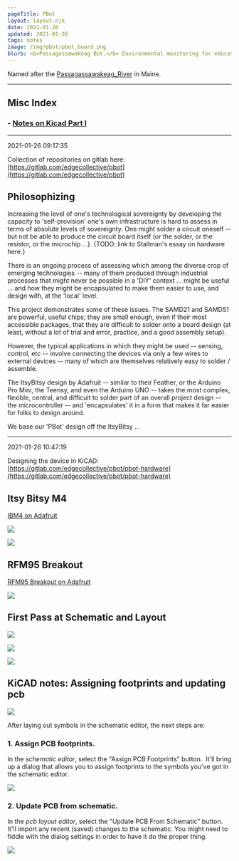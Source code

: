 ```yaml
---
pageTitle: PBot
layout: layout.njk
date: 2021-01-26
updated: 2021-01-26
tags: notes 
image: /img/pbot/pbot_board.png
blurb: <b>Passagassawakeag Bot.</b> Environmental monitoring for education, farming, water montoring.  Free and Open Source, modular; easy to assemble, easy to deploy, easy to redesign with open source tools.
---
```


Named after the [Passagassawakeag_River](https://en.wikipedia.org/wiki/Passagassawakeag_River) in Maine.

---

## Misc Index

### - [Notes on Kicad Part I](#kicad1)

---
2021-01-26 09:17:35

Collection of repositories on gitlab here: [https://gitlab.com/edgecollective/pbot](https://gitlab.com/edgecollective/pbot)

## Philosophizing

Increasing the level of one's technological sovereignty by developing the capacity to 'self-provision' one's own infrastructure is hard to assess in terms of absolute levels of sovereignty.  One might solder a circuit oneself -- but not be able to produce the circuit board itself (or the solder, or the resistor, or the microchip ...).  {TODO: link to Stallman's essay on hardware here.}  

There is an ongoing process of assessing which among the diverse crop of emerging technologies -- many of them produced through industrial processes that might never be possible in a 'DIY' context ... might be useful ... and how they might be encapsulated to make them easier to use, and design with, at the 'local' level.

This project demonstrates some of these issues.  The SAMD21 and SAMD51 are powerful, useful chips; they are small enough, even if their most accessible packages, that they are difficult to solder onto a board design (at least, without a lot of trial and error, practice, and a good assembly setup).  

However, the typical applications in which they might be used -- sensing, control, etc -- involve connecting the devices via only a few wires to external devices -- many of which are themselves relatively easy to solder / assemble.  

The ItsyBitsy design by Adafruit -- similar to their Feather, or the Arduino Pro Mini, the Teensy, and even the Arduino UNO -- takes the most complex, flexible, central, and difficult to solder part of an overall project design -- the microcontroller -- and 'encapsulates' it in a form that makes it far easier for folks to design around.   

We base our 'PBot' design off the ItsyBitsy ...

---
2021-01-26 10:47:19

Designing the device in KiCAD: [https://gitlab.com/edgecollective/pbot/pbot-hardware](https://gitlab.com/edgecollective/pbot/pbot-hardware)

## Itsy Bitsy M4

[IBM4 on Adafruit](https://www.adafruit.com/product/3800)

![](/img/pbot/itsybitsy.jpg)

![](/img/pbot/itsybitsy_back.jpg)

## RFM95 Breakout

[RFM95 Breakout on Adafruit](https://www.adafruit.com/product/3072)

![](/img/pbot/rfm95_breakout.jpg)

## First Pass at Schematic and Layout

![](/img/pbot/base_schematic.png)

![](/img/pbot/pbot_board.png)

![](/img/pbot/pbot_3d.png)

## <a name="kicad1"></a>KiCAD notes: Assigning footprints and updating pcb 

![](/img/pbot/update_pcb_from_schematic.png)

After laying out symbols in the schematic editor, the next steps are:

### 1. Assign PCB footprints.

In the *schematic editor*, select the "Assign PCB Footprints" button.  It'll bring up a dialog that allows you to assign footprints to the symbols you've got in the schematic editor.

![](/img/pbot/assign_footprints.png)


### 2. Update PCB from schematic.

In the *pcb layout editor*, select the "Update PCB From Schematic" button.  It'll import any recent (saved) changes to the schematic.  You might need to fiddle with the dialog settings in order to have it do the proper thing.

![](/img/pbot/update_pcb_from_schematic.png)